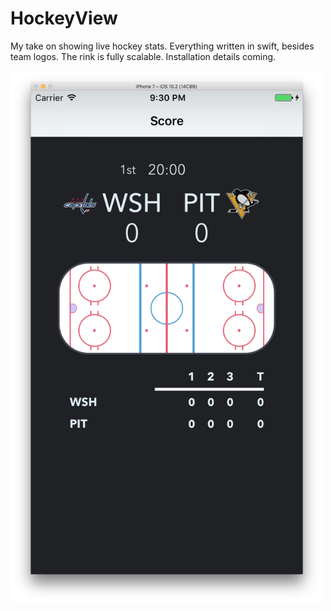 # HockeyView
My take on showing live hockey stats. Everything written in swift, besides team logos. The rink is fully scalable. Installation details coming.

<img src="images/screenshot.png" width="500">
